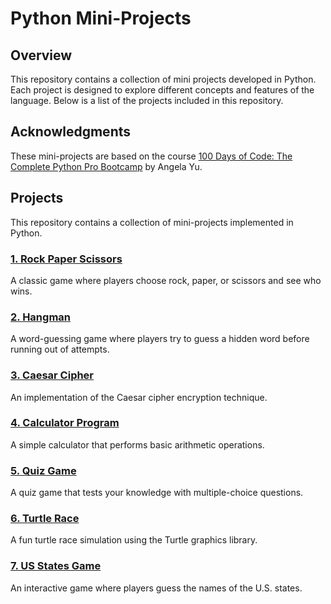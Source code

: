 # Python Mini-Projects

## Overview

This repository contains a collection of mini projects developed in Python. 
Each project is designed to explore different concepts and features of the language. 
Below is a list of the projects included in this repository.

## Acknowledgments

These mini-projects are based on the course [100 Days of Code: The Complete Python Pro Bootcamp](https://www.udemy.com/course/100-days-of-code/) by Angela Yu. 

## Projects

This repository contains a collection of mini-projects implemented in Python.

### [1. Rock Paper Scissors](./01.%20Rock%20Paper%20Scissors)  
A classic game where players choose rock, paper, or scissors and see who wins.

### [2. Hangman](./02.%20Hangman)  
A word-guessing game where players try to guess a hidden word before running out of attempts.

### [3. Caesar Cipher](./03.%20Caesar%20Cipher)  
An implementation of the Caesar cipher encryption technique.

### [4. Calculator Program](./04.%20Calculator)  
A simple calculator that performs basic arithmetic operations.

### [5. Quiz Game](./05.%20Quiz%20Game)  
A quiz game that tests your knowledge with multiple-choice questions.

### [6. Turtle Race](./06.%20Turtles%20Race)  
A fun turtle race simulation using the Turtle graphics library.

### [7. US States Game](./07.%20US%20States%20Game)
An interactive game where players guess the names of the U.S. states.
